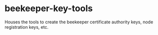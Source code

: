 # beekeeper-key-tools
Houses the tools to create the beekeeper certificate authority keys, node registration keys, etc.
